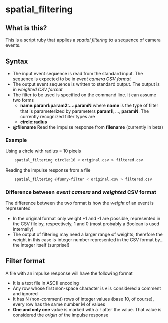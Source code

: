 # spatial_filtering

## What is this?

This is a script ruby that applies a *spatial filtering* to a sequence of camera events.

## Syntax

* The input event sequence is read from the standard input.  The sequence is expected to be in *event camera CSV format*
* The output event sequence is written to standard output.  The output is in *weighted CSV format*
* The filter to be used is specified on the command line.  It can assume two forms
	* **name:param1:param2:...:paramN** where **name** is the type of filter that is parameterized by parameters **param1**, ..., **paramN**.  The currently recognized filter types are
	 * **circle:radius** 
* **@filename** Read the impulse response from **filename** (currently in beta)

### Example

Using a circle with radius = 10 pixels
```sh
    spatial_filtering circle:10 < original.csv > filtered.csv
```

Reading the impulse response from a file
```sh
    spatial_filtering @funny-filter < original.csv > filtered.csv
```

### Difference between *event camera* and *weighted* CSV format

The difference between the two format is how the *weight* of an event is represented
* In the original format only weight +1 and -1 are possible, represented in the CSV file by, respectively, 1 and 0 (most probably a Boolean is used internally)
* The output of filtering may need a larger range of weights; therefore the weight in this case is integer number represented in the CSV format by... the integer itself (surprise!)

## Filter format

A file with an impulse response will have the following format
* It is a text file in ASCII encoding
* Any row whose first non-space character is `#` is considered a  comment and ignored
* It has N (non-comment) rows of integer values (base 10, of course), every row has the same number M of values
* **One and only one** value is marked with a `!` after the value.  That value is considered the *origin* of the impulse response 


  
